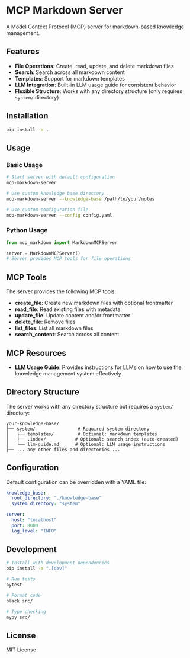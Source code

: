 # MCP Markdown Server

A Model Context Protocol (MCP) server for markdown-based knowledge management.

## Features

- **File Operations**: Create, read, update, and delete markdown files
- **Search**: Search across all markdown content
- **Templates**: Support for markdown templates
- **LLM Integration**: Built-in LLM usage guide for consistent behavior
- **Flexible Structure**: Works with any directory structure (only requires `system/` directory)

## Installation

```bash
pip install -e .
```

## Usage

### Basic Usage

```bash
# Start server with default configuration
mcp-markdown-server

# Use custom knowledge base directory
mcp-markdown-server --knowledge-base /path/to/your/notes

# Use custom configuration file
mcp-markdown-server --config config.yaml
```

### Python Usage

```python
from mcp_markdown import MarkdownMCPServer

server = MarkdownMCPServer()
# Server provides MCP tools for file operations
```

## MCP Tools

The server provides the following MCP tools:

- **create_file**: Create new markdown files with optional frontmatter
- **read_file**: Read existing files with metadata
- **update_file**: Update content and/or frontmatter
- **delete_file**: Remove files
- **list_files**: List all markdown files
- **search_content**: Search across all content

## MCP Resources

- **LLM Usage Guide**: Provides instructions for LLMs on how to use the knowledge management system effectively

## Directory Structure

The server works with any directory structure but requires a `system/` directory:

```
your-knowledge-base/
├── system/                # Required system directory
│   ├── templates/         # Optional: markdown templates
│   ├── .index/           # Optional: search index (auto-created)
│   └── llm-guide.md      # Optional: LLM usage instructions
├── ... any other files and directories ...
```

## Configuration

Default configuration can be overridden with a YAML file:

```yaml
knowledge_base:
  root_directory: "./knowledge-base"
  system_directory: "system"

server:
  host: "localhost"
  port: 8000
  log_level: "INFO"
```

## Development

```bash
# Install with development dependencies
pip install -e ".[dev]"

# Run tests
pytest

# Format code
black src/

# Type checking
mypy src/
```

## License

MIT License